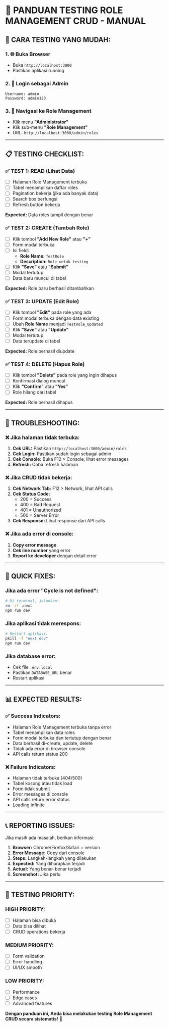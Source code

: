 # 🧪 PANDUAN TESTING ROLE MANAGEMENT CRUD - MANUAL

## 🚀 **CARA TESTING YANG MUDAH:**

### **1. 🌐 Buka Browser**
- Buka `http://localhost:3000`
- Pastikan aplikasi running

### **2. 🔐 Login sebagai Admin**
```
Username: admin
Password: admin123
```

### **3. 🧭 Navigasi ke Role Management**
- Klik menu **"Administrator"**
- Klik sub-menu **"Role Management"**
- URL: `http://localhost:3000/admin/roles`

---

## 📋 **TESTING CHECKLIST:**

### **✅ TEST 1: READ (Lihat Data)**
- [ ] Halaman Role Management terbuka
- [ ] Tabel menampilkan daftar roles
- [ ] Pagination bekerja (jika ada banyak data)
- [ ] Search box berfungsi
- [ ] Refresh button bekerja

**Expected:** Data roles tampil dengan benar

### **✅ TEST 2: CREATE (Tambah Role)**
- [ ] Klik tombol **"Add New Role"** atau **"+"**
- [ ] Form modal terbuka
- [ ] Isi field:
  - **Role Name:** `TestRole`
  - **Description:** `Role untuk testing`
- [ ] Klik **"Save"** atau **"Submit"**
- [ ] Modal tertutup
- [ ] Data baru muncul di tabel

**Expected:** Role baru berhasil ditambahkan

### **✅ TEST 3: UPDATE (Edit Role)**
- [ ] Klik tombol **"Edit"** pada role yang ada
- [ ] Form modal terbuka dengan data existing
- [ ] Ubah **Role Name** menjadi `TestRole_Updated`
- [ ] Klik **"Save"** atau **"Update"**
- [ ] Modal tertutup
- [ ] Data terupdate di tabel

**Expected:** Role berhasil diupdate

### **✅ TEST 4: DELETE (Hapus Role)**
- [ ] Klik tombol **"Delete"** pada role yang ingin dihapus
- [ ] Konfirmasi dialog muncul
- [ ] Klik **"Confirm"** atau **"Yes"**
- [ ] Role hilang dari tabel

**Expected:** Role berhasil dihapus

---

## 🚨 **TROUBLESHOOTING:**

### **❌ Jika halaman tidak terbuka:**
1. **Cek URL:** Pastikan `http://localhost:3000/admin/roles`
2. **Cek Login:** Pastikan sudah login sebagai admin
3. **Cek Console:** Buka F12 > Console, lihat error messages
4. **Refresh:** Coba refresh halaman

### **❌ Jika CRUD tidak bekerja:**
1. **Cek Network Tab:** F12 > Network, lihat API calls
2. **Cek Status Code:** 
   - 200 = Success
   - 400 = Bad Request
   - 401 = Unauthorized
   - 500 = Server Error
3. **Cek Response:** Lihat response dari API calls

### **❌ Jika ada error di console:**
1. **Copy error message**
2. **Cek line number** yang error
3. **Report ke developer** dengan detail error

---

## 🔧 **QUICK FIXES:**

### **Jika ada error "Cycle is not defined":**
```bash
# Di terminal, jalankan:
rm -rf .next
npm run dev
```

### **Jika aplikasi tidak merespons:**
```bash
# Restart aplikasi:
pkill -f "next dev"
npm run dev
```

### **Jika database error:**
- Cek file `.env.local`
- Pastikan `DATABASE_URL` benar
- Restart aplikasi

---

## 📊 **EXPECTED RESULTS:**

### **✅ Success Indicators:**
- Halaman Role Management terbuka tanpa error
- Tabel menampilkan data roles
- Form modal terbuka dan tertutup dengan benar
- Data berhasil di-create, update, delete
- Tidak ada error di browser console
- API calls return status 200

### **❌ Failure Indicators:**
- Halaman tidak terbuka (404/500)
- Tabel kosong atau tidak load
- Form tidak submit
- Error messages di console
- API calls return error status
- Loading infinite

---

## 📞 **REPORTING ISSUES:**

Jika masih ada masalah, berikan informasi:

1. **Browser:** Chrome/Firefox/Safari + version
2. **Error Message:** Copy dari console
3. **Steps:** Langkah-langkah yang dilakukan
4. **Expected:** Yang diharapkan terjadi
5. **Actual:** Yang benar-benar terjadi
6. **Screenshot:** Jika perlu

---

## 🎯 **TESTING PRIORITY:**

### **HIGH PRIORITY:**
- [ ] Halaman bisa dibuka
- [ ] Data bisa dilihat
- [ ] CRUD operations bekerja

### **MEDIUM PRIORITY:**
- [ ] Form validation
- [ ] Error handling
- [ ] UI/UX smooth

### **LOW PRIORITY:**
- [ ] Performance
- [ ] Edge cases
- [ ] Advanced features

**Dengan panduan ini, Anda bisa melakukan testing Role Management CRUD secara sistematis!** 🚀
